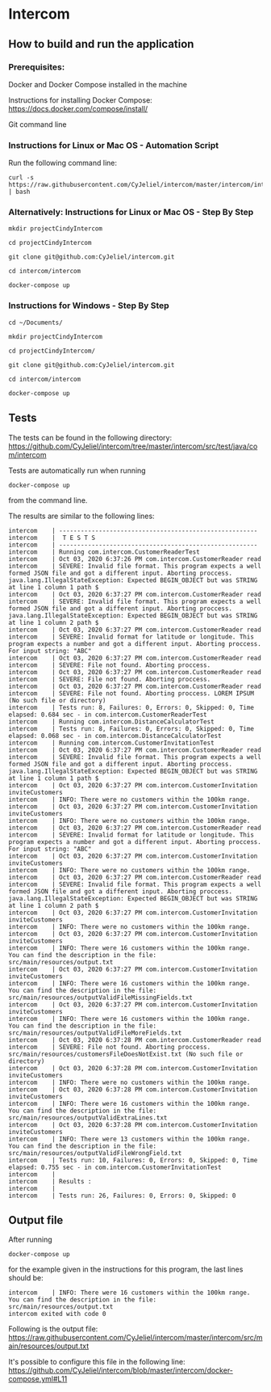 # Intercom

## How to build and run the application 
### Prerequisites:
Docker and Docker Compose installed in the machine

Instructions for installing Docker Compose: https://docs.docker.com/compose/install/

Git command line

### Instructions for Linux or Mac OS - Automation Script

Run the following command line:

    curl -s https://raw.githubusercontent.com/CyJeliel/intercom/master/intercom/intercom.sh | bash

### Alternatively: Instructions for Linux or Mac OS - Step By Step

    mkdir projectCindyIntercom

    cd projectCindyIntercom

    git clone git@github.com:CyJeliel/intercom.git

    cd intercom/intercom

    docker-compose up

### Instructions for Windows - Step By Step

    cd ~/Documents/

    mkdir projectCindyIntercom

    cd projectCindyIntercom/

    git clone git@github.com:CyJeliel/intercom.git

    cd intercom/intercom

    docker-compose up

## Tests
The tests can be found in the following directory:
https://github.com/CyJeliel/intercom/tree/master/intercom/src/test/java/com/intercom

Tests are automatically run when running 

    docker-compose up

from the command line.

The results are similar to the following lines:

    intercom    | -------------------------------------------------------
    intercom    |  T E S T S
    intercom    | -------------------------------------------------------
    intercom    | Running com.intercom.CustomerReaderTest
    intercom    | Oct 03, 2020 6:37:26 PM com.intercom.CustomerReader read
    intercom    | SEVERE: Invalid file format. This program expects a well formed JSON file and got a different input. Aborting proccess. java.lang.IllegalStateException: Expected BEGIN_OBJECT but was STRING at line 1 column 1 path $
    intercom    | Oct 03, 2020 6:37:27 PM com.intercom.CustomerReader read
    intercom    | SEVERE: Invalid file format. This program expects a well formed JSON file and got a different input. Aborting proccess. java.lang.IllegalStateException: Expected BEGIN_OBJECT but was STRING at line 1 column 2 path $
    intercom    | Oct 03, 2020 6:37:27 PM com.intercom.CustomerReader read
    intercom    | SEVERE: Invalid format for latitude or longitude. This program expects a number and got a different input. Aborting proccess. For input string: "ABC"
    intercom    | Oct 03, 2020 6:37:27 PM com.intercom.CustomerReader read
    intercom    | SEVERE: File not found. Aborting proccess.
    intercom    | Oct 03, 2020 6:37:27 PM com.intercom.CustomerReader read
    intercom    | SEVERE: File not found. Aborting proccess.
    intercom    | Oct 03, 2020 6:37:27 PM com.intercom.CustomerReader read
    intercom    | SEVERE: File not found. Aborting proccess. LOREM IPSUM (No such file or directory)
    intercom    | Tests run: 8, Failures: 0, Errors: 0, Skipped: 0, Time elapsed: 0.684 sec - in com.intercom.CustomerReaderTest
    intercom    | Running com.intercom.DistanceCalculatorTest
    intercom    | Tests run: 8, Failures: 0, Errors: 0, Skipped: 0, Time elapsed: 0.068 sec - in com.intercom.DistanceCalculatorTest
    intercom    | Running com.intercom.CustomerInvitationTest
    intercom    | Oct 03, 2020 6:37:27 PM com.intercom.CustomerReader read
    intercom    | SEVERE: Invalid file format. This program expects a well formed JSON file and got a different input. Aborting proccess. java.lang.IllegalStateException: Expected BEGIN_OBJECT but was STRING at line 1 column 1 path $
    intercom    | Oct 03, 2020 6:37:27 PM com.intercom.CustomerInvitation inviteCustomers
    intercom    | INFO: There were no customers within the 100km range.
    intercom    | Oct 03, 2020 6:37:27 PM com.intercom.CustomerInvitation inviteCustomers
    intercom    | INFO: There were no customers within the 100km range.
    intercom    | Oct 03, 2020 6:37:27 PM com.intercom.CustomerReader read
    intercom    | SEVERE: Invalid format for latitude or longitude. This program expects a number and got a different input. Aborting proccess. For input string: "ABC"
    intercom    | Oct 03, 2020 6:37:27 PM com.intercom.CustomerInvitation inviteCustomers
    intercom    | INFO: There were no customers within the 100km range.
    intercom    | Oct 03, 2020 6:37:27 PM com.intercom.CustomerReader read
    intercom    | SEVERE: Invalid file format. This program expects a well formed JSON file and got a different input. Aborting proccess. java.lang.IllegalStateException: Expected BEGIN_OBJECT but was STRING at line 1 column 2 path $
    intercom    | Oct 03, 2020 6:37:27 PM com.intercom.CustomerInvitation inviteCustomers
    intercom    | INFO: There were no customers within the 100km range.
    intercom    | Oct 03, 2020 6:37:27 PM com.intercom.CustomerInvitation inviteCustomers
    intercom    | INFO: There were 16 customers within the 100km range. You can find the description in the file: src/main/resources/output.txt
    intercom    | Oct 03, 2020 6:37:27 PM com.intercom.CustomerInvitation inviteCustomers
    intercom    | INFO: There were 16 customers within the 100km range. You can find the description in the file: src/main/resources/outputValidFileMissingFields.txt
    intercom    | Oct 03, 2020 6:37:27 PM com.intercom.CustomerInvitation inviteCustomers
    intercom    | INFO: There were 16 customers within the 100km range. You can find the description in the file: src/main/resources/outputValidFileMoreFields.txt
    intercom    | Oct 03, 2020 6:37:28 PM com.intercom.CustomerReader read
    intercom    | SEVERE: File not found. Aborting proccess. src/main/resources/customersFileDoesNotExist.txt (No such file or directory)
    intercom    | Oct 03, 2020 6:37:28 PM com.intercom.CustomerInvitation inviteCustomers
    intercom    | INFO: There were no customers within the 100km range.
    intercom    | Oct 03, 2020 6:37:28 PM com.intercom.CustomerInvitation inviteCustomers
    intercom    | INFO: There were 16 customers within the 100km range. You can find the description in the file: src/main/resources/outputValidExtraLines.txt
    intercom    | Oct 03, 2020 6:37:28 PM com.intercom.CustomerInvitation inviteCustomers
    intercom    | INFO: There were 13 customers within the 100km range. You can find the description in the file: src/main/resources/outputValidFileWrongField.txt
    intercom    | Tests run: 10, Failures: 0, Errors: 0, Skipped: 0, Time elapsed: 0.755 sec - in com.intercom.CustomerInvitationTest
    intercom    |
    intercom    | Results :
    intercom    |
    intercom    | Tests run: 26, Failures: 0, Errors: 0, Skipped: 0

## Output file

After running 

    docker-compose up

for the example given in the instructions for this program, the last lines should be:


    intercom    | INFO: There were 16 customers within the 100km range. You can find the description in the file: src/main/resources/output.txt
    intercom exited with code 0
    
Following is the output file:
https://raw.githubusercontent.com/CyJeliel/intercom/master/intercom/src/main/resources/output.txt

It's possible to configure this file in the following line:
https://github.com/CyJeliel/intercom/blob/master/intercom/docker-compose.yml#L11
